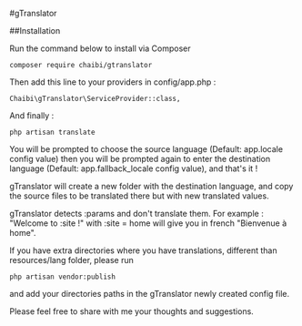 #gTranslator 

##Installation

Run the command below to install via Composer

```shell
composer require chaibi/gtranslator
```

Then add this line to your providers in config/app.php :

```shell
Chaibi\gTranslator\ServiceProvider::class,
```

And finally : 
```shell
php artisan translate
```

You will be prompted to choose the source language (Default: app.locale config value) then you will
be prompted again to enter the destination language (Default: app.fallback_locale config value), and that's it !

gTranslator will create a new folder with the destination language, and copy the source files to be translated 
there but with new translated values.

gTranslator detects :params and don't translate them. For example : "Welcome to :site !" with :site = home will give you in french "Bienvenue à home".

If you have extra directories where you have translations, different than resources/lang folder, please run
```shell
php artisan vendor:publish
```
and add your directories paths in the gTranslator newly created config file.

Please feel free to share with me your thoughts and suggestions.



